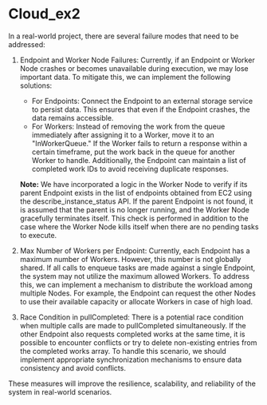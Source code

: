 # Cloud_ex2

In a real-world project, there are several failure modes that need to be addressed:

1. Endpoint and Worker Node Failures: Currently, if an Endpoint or Worker Node crashes or becomes unavailable during execution, we may lose important data. To mitigate this, we can implement the following solutions:
   - For Endpoints: Connect the Endpoint to an external storage service to persist data. This ensures that even if the Endpoint crashes, the data remains accessible.
   - For Workers: Instead of removing the work from the queue immediately after assigning it to a Worker, move it to an "InWorkerQueue." If the Worker fails to return a response within a certain timeframe, put the work back in the queue for another Worker to handle. Additionally, the Endpoint can maintain a list of completed work IDs to avoid receiving duplicate responses.

   **Note:** We have incorporated a logic in the Worker Node to verify if its parent Endpoint exists in the list of endpoints obtained from EC2 using the describe_instance_status API. If the parent Endpoint is not found, it is assumed that the parent is no longer running, and the Worker Node gracefully terminates itself. This check is performed in addition to the case where the Worker Node kills itself when there are no pending tasks to execute.

2. Max Number of Workers per Endpoint: Currently, each Endpoint has a maximum number of Workers. However, this number is not globally shared. If all calls to enqueue tasks are made against a single Endpoint, the system may not utilize the maximum allowed Workers. To address this, we can implement a mechanism to distribute the workload among multiple Nodes. For example, the Endpoint can request the other Nodes to use their available capacity or allocate Workers in case of high load.

3. Race Condition in pullCompleted: There is a potential race condition when multiple calls are made to pullCompleted simultaneously. If the other Endpoint also requests completed works at the same time, it is possible to encounter conflicts or try to delete non-existing entries from the completed works array. To handle this scenario, we should implement appropriate synchronization mechanisms to ensure data consistency and avoid conflicts.

These measures will improve the resilience, scalability, and reliability of the system in real-world scenarios.